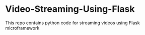 # Video-Streaming-Using-Flask
This repo contains python code for streaming videos using Flask microframework 
